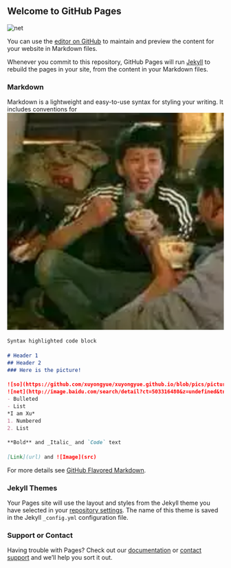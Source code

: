 ## Welcome to GitHub Pages  

![net](http://image.baidu.com/search/detail?ct=503316480&z=undefined&tn=baiduimagedetail&ipn=d&word=markdown%E6%8F%92%E5%85%A5%E5%9B%BE%E7%89%87&step_word=&ie=utf-8&in=&cl=2&lm=-1&st=undefined&hd=undefined&latest=undefined&copyright=undefined&cs=3431468138,659289960&os=4198899404,3311771828&simid=0,0&pn=0&rn=1&di=55990&ln=741&fr=&fmq=1573011698843_R&fm=&ic=undefined&s=undefined&se=&sme=&tab=0&width=undefined&height=undefined&face=undefined&is=0,0&istype=0&ist=&jit=&bdtype=0&spn=0&pi=0&gsm=0&objurl=http%3A%2F%2Fpic2.zhimg.com%2Fv2-fa19dc51982caa1d0669d01b1a97c673_1200x500.jpg&rpstart=0&rpnum=0&adpicid=0&force=undefined)

You can use the [editor on GitHub](https://github.com/xuyongyue/xuyongyue.github.io/edit/master/README.md) to maintain and preview the content for your website in Markdown files.

Whenever you commit to this repository, GitHub Pages will run [Jekyll](https://jekyllrb.com/) to rebuild the pages in your site, from the content in your Markdown files.

### Markdown

Markdown is a lightweight and easy-to-use syntax for styling your writing. It includes conventions for
![delicious](https://github.com/xuyongyue/xuyongyue.github.io/raw/pics/pictures/zhenxiang.png)   

```markdown
Syntax highlighted code block

# Header 1
## Header 2
### Here is the picture!  

![so](https://github.com/xuyongyue/xuyongyue.github.io/blob/pics/pictures/zhenxiang.png)
![net](http://image.baidu.com/search/detail?ct=503316480&z=undefined&tn=baiduimagedetail&ipn=d&word=markdown%E6%8F%92%E5%85%A5%E5%9B%BE%E7%89%87&step_word=&ie=utf-8&in=&cl=2&lm=-1&st=undefined&hd=undefined&latest=undefined&copyright=undefined&cs=3431468138,659289960&os=4198899404,3311771828&simid=0,0&pn=0&rn=1&di=55990&ln=741&fr=&fmq=1573011698843_R&fm=&ic=undefined&s=undefined&se=&sme=&tab=0&width=undefined&height=undefined&face=undefined&is=0,0&istype=0&ist=&jit=&bdtype=0&spn=0&pi=0&gsm=0&objurl=http%3A%2F%2Fpic2.zhimg.com%2Fv2-fa19dc51982caa1d0669d01b1a97c673_1200x500.jpg&rpstart=0&rpnum=0&adpicid=0&force=undefined)
- Bulleted
- List
*I am Xu*
1. Numbered
2. List

**Bold** and _Italic_ and `Code` text

[Link](url) and ![Image](src)
```

For more details see [GitHub Flavored Markdown](https://guides.github.com/features/mastering-markdown/).

### Jekyll Themes

Your Pages site will use the layout and styles from the Jekyll theme you have selected in your [repository settings](https://github.com/xuyongyue/xuyongyue.github.io/settings). The name of this theme is saved in the Jekyll `_config.yml` configuration file.

### Support or Contact

Having trouble with Pages? Check out our [documentation](https://help.github.com/categories/github-pages-basics/) or [contact support](https://github.com/contact) and we’ll help you sort it out.
